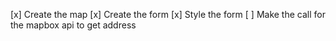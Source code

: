 [x] Create the map
[x] Create the form
[x] Style the form
[ ] Make the call for the mapbox api to get address
